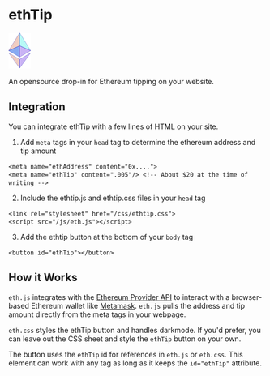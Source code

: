 # ethTip

![icon](/eth.png "ethereum icon")

An opensource drop-in for Ethereum tipping on your website.

## Integration

You can integrate ethTip with a few lines of HTML on your site.

1. Add `meta` tags in your `head` tag to determine the ethereum address and tip amount

```
<meta name="ethAddress" content="0x....">
<meta name="ethTip" content=".005"/> <!-- About $20 at the time of writing -->
```

2. Include the ethtip.js and ethtip.css files in your `head` tag

```
<link rel="stylesheet" href="/css/ethtip.css">
<script src="/js/eth.js"></script>
```

3. Add the ethtip button at the bottom of your `body` tag

```
<button id="ethTip"></button>
```

## How it Works

`eth.js` integrates with the [Ethereum Provider API](https://docs.metamask.io/guide/ethereum-provider.html) to interact with a browser-based Ethereum wallet like [Metamask](https://metamask.io). `eth.js` pulls the address and tip amount directly from the meta tags in your webpage.

`eth.css` styles the ethTip button and handles darkmode. If you'd prefer, you can leave out the CSS sheet and style the `ethTip` button on your own.

The button uses the `ethTip` id for references in `eth.js` or `eth.css`. This element can work with any tag as long as it keeps the `id="ethTip"` attribute.
